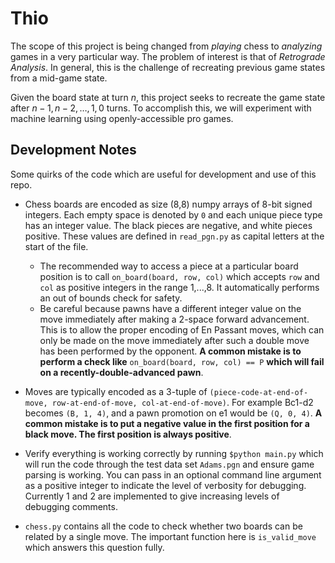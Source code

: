 # Thio

The scope of this project is being changed from *playing* chess to *analyzing* games in a very particular way.  The problem of interest is that of *Retrograde Analysis*.  In general, this is the challenge of recreating previous game states from a mid-game state.  

Given the board state at turn $n$, this project seeks to recreate the game state after $n-1,\, n-2, \, \dots,\, 1, \, 0$ turns.  To accomplish this, we will experiment with machine learning using openly-accessible pro games.

## Development Notes
Some quirks of the code which are useful for development and use of this repo.


* Chess boards are encoded as size (8,8) numpy arrays of 8-bit signed integers.  Each empty space is denoted by `0` and each unique piece type has an integer value.  The black pieces are negative, and white pieces positive.  These values are defined in `read_pgn.py` as capital letters at the start of the file.
    * The recommended way to access a piece at a particular board position is to call `on_board(board, row, col)` which accepts `row` and `col` as positive integers in the range 1,...,8.  It automatically performs an out of bounds check for safety.
    * Be careful because pawns have a different integer value on the move immediately after making a 2-space forward advancement.  This is to allow the proper encoding of En Passant moves, which can only be made on the move immediately after such a double move has been performed by the opponent.  **A common mistake is to perform a check like** `on_board(board, row, col) == P` **which will fail on a recently-double-advanced pawn**.

* Moves are typically encoded as a 3-tuple of `(piece-code-at-end-of-move, row-at-end-of-move, col-at-end-of-move)`.  For example Bc1-d2 becomes `(B, 1, 4)`, and a pawn promotion on e1 would be `(Q, 0, 4)`.  **A common mistake is to put a negative value in the first position for a black move.  The first position is always positive**.

* Verify everything is working correctly by running `$python main.py` which will run the code through the test data set `Adams.pgn` and ensure game parsing is working.
You can pass in an optional command line argument as a positive integer to indicate the level of verbosity for debugging.  Currently 1 and 2 are implemented to give increasing levels of debugging comments.

* `chess.py` contains all the code to check whether two boards can be related by a single move.  The important function here is `is_valid_move` which answers this question fully.
